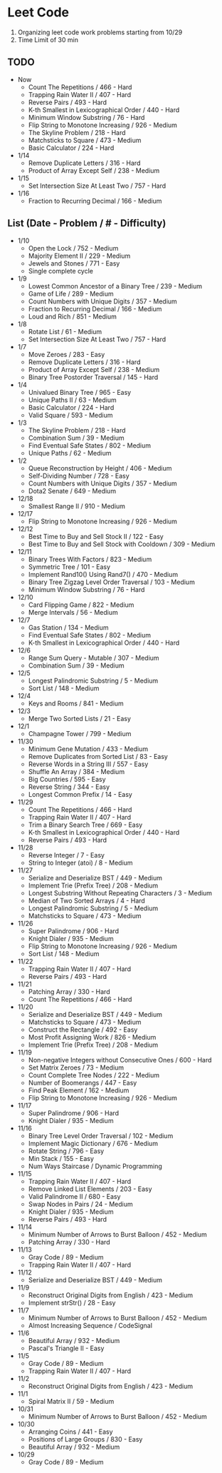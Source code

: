 # Leet Code

1. Organizing leet code work problems starting from 10/29
1. Time Limit of 30 min

## TODO
- Now
  - Count The Repetitions / 466 - Hard
  - Trapping Rain Water II / 407 - Hard
  - Reverse Pairs / 493 - Hard
  - K-th Smallest in Lexicographical Order / 440 - Hard
  - Minimum Window Substring / 76 - Hard
  - Flip String to Monotone Increasing / 926 - Medium
  - The Skyline Problem / 218 - Hard
  - Matchsticks to Square / 473 - Medium
  - Basic Calculator / 224 - Hard
- 1/14
  - Remove Duplicate Letters / 316 - Hard
  - Product of Array Except Self / 238 - Medium
- 1/15
  - Set Intersection Size At Least Two / 757 - Hard
- 1/16
  - Fraction to Recurring Decimal / 166 - Medium

## List (Date - Problem / # - Difficulty)
- 1/10
  - Open the Lock / 752 - Medium
  - Majority Element II / 229 - Medium
  - Jewels and Stones / 771 - Easy
  - Single complete cycle
- 1/9
  - Lowest Common Ancestor of a Binary Tree / 239 - Medium
  - Game of Life / 289 - Medium
  - Count Numbers with Unique Digits / 357 - Medium
  - Fraction to Recurring Decimal / 166 - Medium
  - Loud and Rich / 851 - Medium
- 1/8
  - Rotate List / 61 - Medium
  - Set Intersection Size At Least Two / 757 - Hard
- 1/7
  - Move Zeroes / 283 - Easy
  - Remove Duplicate Letters / 316 - Hard
  - Product of Array Except Self / 238 - Medium
  - Binary Tree Postorder Traversal / 145 - Hard
- 1/4
  - Univalued Binary Tree / 965 - Easy
  - Unique Paths II / 63 - Medium
  - Basic Calculator / 224 - Hard
  - Valid Square / 593 - Medium
- 1/3
  - The Skyline Problem / 218 - Hard
  - Combination Sum / 39 - Medium
  - Find Eventual Safe States / 802 - Medium
  - Unique Paths / 62 - Medium
- 1/2
  - Queue Reconstruction by Height / 406 - Medium
  - Self-Dividing Number / 728 - Easy
  - Count Numbers with Unique Digits / 357 - Medium
  - Dota2 Senate / 649 - Medium
- 12/18
  - Smallest Range II / 910 - Medium
- 12/17
  - Flip String to Monotone Increasing / 926 - Medium
- 12/12
  - Best Time to Buy and Sell Stock II / 122 - Easy
  - Best Time to Buy and Sell Stock with Cooldown / 309 - Medium
- 12/11
  - Binary Trees With Factors / 823 - Medium
  - Symmetric Tree / 101 - Easy
  - Implement Rand10() Using Rand7() / 470 - Medium
  - Binary Tree Zigzag Level Order Traversal / 103 - Medium
  - Minimum Window Substring / 76 - Hard
- 12/10
  - Card Flipping Game / 822 - Medium
  - Merge Intervals / 56 - Medium
- 12/7
  - Gas Station / 134 - Medium
  - Find Eventual Safe States / 802 - Medium
  - K-th Smallest in Lexicographical Order / 440 - Hard
- 12/6
  - Range Sum Query - Mutable / 307 - Medium
  - Combination Sum / 39 - Medium
- 12/5
  - Longest Palindromic Substring / 5 - Medium
  - Sort List / 148 - Medium
- 12/4
  - Keys and Rooms / 841 - Medium
- 12/3
  - Merge Two Sorted Lists / 21 - Easy
- 12/1
  - Champagne Tower / 799 - Medium
- 11/30
  - Minimum Gene Mutation / 433 - Medium
  - Remove Duplicates from Sorted List / 83 - Easy
  - Reverse Words in a String III / 557 - Easy
  - Shuffle An Array / 384 - Medium
  - Big Countries / 595 - Easy
  - Reverse String / 344 - Easy
  - Longest Common Prefix / 14 - Easy
- 11/29
  - Count The Repetitions / 466 - Hard
  - Trapping Rain Water II / 407 - Hard
  - Trim a Binary Search Tree / 669 - Easy
  - K-th Smallest in Lexicographical Order / 440 - Hard
  - Reverse Pairs / 493 - Hard
- 11/28
  - Reverse Integer / 7 - Easy
  - String to Integer (atoi) / 8 - Medium
- 11/27
  - Serialize and Deserialize BST / 449 - Medium
  - Implement Trie (Prefix Tree) / 208 - Medium
  - Longest Substring Without Repeating Characters / 3 - Medium
  - Median of Two Sorted Arrays / 4 - Hard
  - Longest Palindromic Substring / 5 - Medium
  - Matchsticks to Square / 473 - Medium
- 11/26
  - Super Palindrome / 906 - Hard
  - Knight Dialer / 935 - Medium
  - Flip String to Monotone Increasing / 926 - Medium
  - Sort List / 148 - Medium
- 11/22
  - Trapping Rain Water II / 407 - Hard
  - Reverse Pairs / 493 - Hard
- 11/21
  - Patching Array / 330 - Hard
  - Count The Repetitions / 466 - Hard
- 11/20
  - Serialize and Deserialize BST / 449 - Medium
  - Matchsticks to Square / 473 - Medium
  - Construct the Rectangle / 492 - Easy
  - Most Profit Assigning Work / 826 - Medium
  - Implement Trie (Prefix Tree) / 208 - Medium
- 11/19
  - Non-negative Integers without Consecutive Ones / 600 - Hard
  - Set Matrix Zeroes / 73 - Medium
  - Count Complete Tree Nodes / 222 - Medium
  - Number of Boomerangs / 447 - Easy
  - Find Peak Element / 162 - Medium
  - Flip String to Monotone Increasing / 926 - Medium
- 11/17
  - Super Palindrome / 906 - Hard
  - Knight Dialer / 935 - Medium
- 11/16
  - Binary Tree Level Order Traversal / 102 - Medium
  - Implement Magic Dictionary / 676 - Medium
  - Rotate String / 796 - Easy
  - Min Stack / 155 - Easy
  - Num Ways Staircase / Dynamic Programming
- 11/15
  - Trapping Rain Water II / 407 - Hard
  - Remove Linked List Elements / 203 - Easy
  - Valid Palindrome II / 680 - Easy
  - Swap Nodes in Pairs / 24 - Medium
  - Knight Dialer / 935 - Medium
  - Reverse Pairs / 493 - Hard
- 11/14
  - Minimum Number of Arrows to Burst Balloon / 452 - Medium
  - Patching Array / 330 - Hard
- 11/13
  - Gray Code / 89 - Medium
  - Trapping Rain Water II / 407 - Hard
- 11/12
  - Serialize and Deserialize BST / 449 - Medium
- 11/9
  - Reconstruct Original Digits from English / 423 - Medium
  - Implement strStr() / 28 - Easy
- 11/7
  - Minimum Number of Arrows to Burst Balloon / 452 - Medium
  - Almost Increasing Sequence / CodeSignal
- 11/6
  - Beautiful Array / 932 - Medium
  - Pascal's Triangle II - Easy
- 11/5
  - Gray Code / 89 - Medium
  - Trapping Rain Water II / 407 - Hard
- 11/2
  - Reconstruct Original Digits from English / 423 - Medium
- 11/1
  - Spiral Matrix II / 59 - Medium
- 10/31
  - Minimum Number of Arrows to Burst Balloon / 452 - Medium
- 10/30
  - Arranging Coins / 441 - Easy
  - Positions of Large Groups / 830 - Easy
  - Beautiful Array / 932 - Medium
- 10/29
  - Gray Code / 89 - Medium
